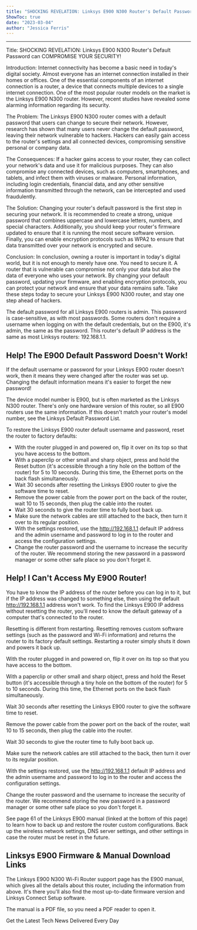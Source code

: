 ```yaml
---
title: "SHOCKING REVELATION: Linksys E900 N300 Router's Default Password can COMPROMISE YOUR SECURITY!"
ShowToc: true 
date: "2023-03-04"
author: "Jessica Ferris"
---
```

*****
Title: SHOCKING REVELATION: Linksys E900 N300 Router's Default Password can COMPROMISE YOUR SECURITY!

Introduction: Internet connectivity has become a basic need in today's digital society. Almost everyone has an internet connection installed in their homes or offices. One of the essential components of an internet connection is a router, a device that connects multiple devices to a single internet connection. One of the most popular router models on the market is the Linksys E900 N300 router. However, recent studies have revealed some alarming information regarding its security.

The Problem: The Linksys E900 N300 router comes with a default password that users can change to secure their network. However, research has shown that many users never change the default password, leaving their network vulnerable to hackers. Hackers can easily gain access to the router's settings and all connected devices, compromising sensitive personal or company data.

The Consequences: If a hacker gains access to your router, they can collect your network's data and use it for malicious purposes. They can also compromise any connected devices, such as computers, smartphones, and tablets, and infect them with viruses or malware. Personal information, including login credentials, financial data, and any other sensitive information transmitted through the network, can be intercepted and used fraudulently.

The Solution: Changing your router's default password is the first step in securing your network. It is recommended to create a strong, unique password that combines uppercase and lowercase letters, numbers, and special characters. Additionally, you should keep your router's firmware updated to ensure that it is running the most secure software version. Finally, you can enable encryption protocols such as WPA2 to ensure that data transmitted over your network is encrypted and secure.

Conclusion: In conclusion, owning a router is important in today's digital world, but it is not enough to merely have one. You need to secure it. A router that is vulnerable can compromise not only your data but also the data of everyone who uses your network. By changing your default password, updating your firmware, and enabling encryption protocols, you can protect your network and ensure that your data remains safe. Take these steps today to secure your Linksys E900 N300 router, and stay one step ahead of hackers.



The default password for all Linksys E900 routers is admin. This password is case-sensitive, as with most passwords. Some routers don't require a username when logging on with the default credentials, but on the E900, it's admin, the same as the password. This router's default IP address is the same as most Linksys routers: 192.168.1.1.

 
##   Help! The E900 Default Password Doesn't Work!  
 

If the default username or password for your Linksys E900 router doesn't work, then it means they were changed after the router was set up. Changing the default information means it's easier to forget the new password!

 
The device model number is E900, but is often marketed as the Linksys N300 router. There's only one hardware version of this router, so all E900 routers use the same information. If this doesn't match your router's model number, see the Linksys Default Password List.
 

To restore the Linksys E900 router default username and password, reset the router to factory defaults:

 
- With the router plugged in and powered on, flip it over on its top so that you have access to the bottom.
 - With a paperclip or other small and sharp object, press and hold the Reset button (it's accessible through a tiny hole on the bottom of the router) for 5 to 10 seconds. During this time, the Ethernet ports on the back flash simultaneously.
 - Wait 30 seconds after resetting the Linksys E900 router to give the software time to reset.
 - Remove the power cable from the power port on the back of the router, wait 10 to 15 seconds, then plug the cable into the router.
 - Wait 30 seconds to give the router time to fully boot back up.
 - Make sure the network cables are still attached to the back, then turn it over to its regular position.
 - With the settings restored, use the http://192.168.1.1 default IP address and the admin username and password to log in to the router and access the configuration settings.
 - Change the router password and the username to increase the security of the router. We recommend storing the new password in a password manager or some other safe place so you don't forget it.

 
##   Help! I Can't Access My E900 Router!  
 

You have to know the IP address of the router before you can log in to it, but if the IP address was changed to something else, then using the default http://192.168.1.1 address won't work. To find the Linksys E900 IP address without resetting the router, you'll need to know the default gateway of a computer that's connected to the router.

 
Resetting is different from restarting. Resetting removes custom software settings (such as the password and Wi-Fi information) and returns the router to its factory default settings. Restarting a router simply shuts it down and powers it back up.
 

With the router plugged in and powered on, flip it over on its top so that you have access to the bottom.

 

With a paperclip or other small and sharp object, press and hold the Reset button (it's accessible through a tiny hole on the bottom of the router) for 5 to 10 seconds. During this time, the Ethernet ports on the back flash simultaneously.

 

Wait 30 seconds after resetting the Linksys E900 router to give the software time to reset.

 

Remove the power cable from the power port on the back of the router, wait 10 to 15 seconds, then plug the cable into the router.

 

Wait 30 seconds to give the router time to fully boot back up.

 

Make sure the network cables are still attached to the back, then turn it over to its regular position.

 

With the settings restored, use the http://192.168.1.1 default IP address and the admin username and password to log in to the router and access the configuration settings.

 

Change the router password and the username to increase the security of the router. We recommend storing the new password in a password manager or some other safe place so you don't forget it.

 
See page 61 of the Linksys E900 manual (linked at the bottom of this page) to learn how to back up and restore the router custom configurations. Back up the wireless network settings, DNS server settings, and other settings in case the router must be reset in the future.
 
##   Linksys E900 Firmware & Manual Download Links  
 

The Linksys E900 N300 Wi-Fi Router support page has the E900 manual, which gives all the details about this router, including the information from above. It's there you'll also find the most up-to-date firmware version and Linksys Connect Setup software.

 
The manual is a PDF file, so you need a PDF reader to open it.
 

Get the Latest Tech News Delivered Every Day



